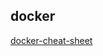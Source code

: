 
docker
------------------------------------

[docker-cheat-sheet](https://github.com/wsargent/docker-cheat-sheet/tree/master/zh-cn)
